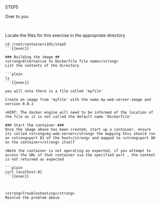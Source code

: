 STEP5

Over to you

<br>

Locate the files for this exercise in the appropriate directory
```plain
cd /root/containers101/step5
```{{exec}}

### Building the image ##
<strong>Alternative to Dockerfile file name</strong>
List the contents of the directory

```plain
ls
```{{exec}}

you will note there is a file called 'myfile'

Create an image from 'myfile' with the name my-web-server-image and version 0.0.1

>HINT: The docker engine will need to be informed of the location of the file as it is not called the default name 'Dockerfile'

### Start the container ###
Once the image above has been created, start up a container, ensure its called <strong>my-web-server</strong> the mapping this should run on <strong>port 81 of the host</strong> and mapped to <strong>port 80 on the container</strong> itself

>Note the container is not operating as expected, if you attempt to access the URL of that container via the specified port , the content is not returned as expected

```plain
curl localhost:81
```{{exec}}



<strong>Troubleshooting</strong>
Resolve the problem above








